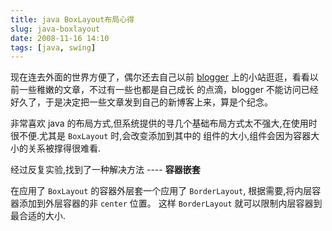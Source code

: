 ```yaml
---
title: java BoxLayout布局心得
slug: java-boxlayout
date: 2008-11-16 14:10
tags: [java, swing]
---
```


现在连去外面的世界方便了，偶尔还去自己以前 [blogger][1] 上的小站逛逛，看看以前一些稚嫩的文章，不过有一些也都是自己成长
的点滴，blogger 不能访问已经好久了，于是决定把一些文章发到自己的新博客上来，算是个纪念。

非常喜欢 java 的布局方式,但系统提供的寻几个基础布局方式太不强大,在使用时很不便.尤其是 `BoxLayout` 时,会改变添加到其中的
组件的大小,组件会因为容器大小的关系被撑得很难看.

经过反复实验,找到了一种解决方法 ---- **容器嵌套**

在应用了 `BoxLayout` 的容器外层套一个应用了 `BorderLayout`, 根据需要,将内层容器添加到外层容器的非 `center` 位置。
这样 `BorderLayout` 就可以限制内层容器到最合适的大小.

[1]: http://greatghoul.blogspot.com/
